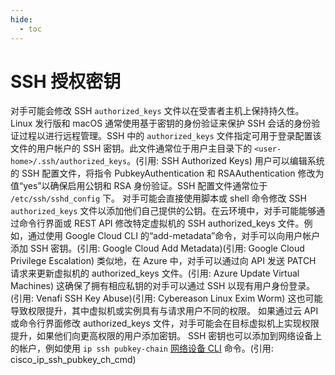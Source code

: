 ```yaml
---
hide:
  - toc
---
```


# SSH 授权密钥

对手可能会修改 SSH <code>authorized_keys</code> 文件以在受害者主机上保持持久性。Linux 发行版和 macOS 通常使用基于密钥的身份验证来保护 SSH 会话的身份验证过程以进行远程管理。SSH 中的 <code>authorized_keys</code> 文件指定可用于登录配置该文件的用户帐户的 SSH 密钥。此文件通常位于用户主目录下的 <code>&lt;user-home&gt;/.ssh/authorized_keys</code>。(引用: SSH Authorized Keys) 用户可以编辑系统的 SSH 配置文件，将指令 PubkeyAuthentication 和 RSAAuthentication 修改为值“yes”以确保启用公钥和 RSA 身份验证。SSH 配置文件通常位于 <code>/etc/ssh/sshd_config</code> 下。  对手可能会直接使用脚本或 shell 命令修改 SSH <code>authorized_keys</code> 文件以添加他们自己提供的公钥。在云环境中，对手可能能够通过命令行界面或 REST API 修改特定虚拟机的 SSH authorized_keys 文件。例如，通过使用 Google Cloud CLI 的“add-metadata”命令，对手可以向用户帐户添加 SSH 密钥。(引用: Google Cloud Add Metadata)(引用: Google Cloud Privilege Escalation) 类似地，在 Azure 中，对手可以通过向 API 发送 PATCH 请求来更新虚拟机的 authorized_keys 文件。(引用: Azure Update Virtual Machines) 这确保了拥有相应私钥的对手可以通过 SSH 以现有用户身份登录。(引用: Venafi SSH Key Abuse)(引用: Cybereason Linux Exim Worm) 这也可能导致权限提升，其中虚拟机或实例具有与请求用户不同的权限。  如果通过云 API 或命令行界面修改 authorized_keys 文件，对手可能会在目标虚拟机上实现权限提升，如果他们向更高权限的用户添加密钥。  SSH 密钥也可以添加到网络设备上的帐户，例如使用 `ip ssh pubkey-chain` [网络设备 CLI](https://attack.mitre.org/techniques/T1059/008) 命令。(引用: cisco_ip_ssh_pubkey_ch_cmd)
